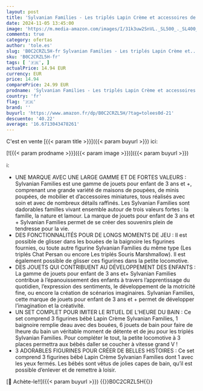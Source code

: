 ```yaml
---
layout: post
title: 'Sylvanian Families - Les triplés Lapin Crème et accessoires de bain - 3 figurines 8 accessoires - Plongez dans l univers de la famille Sylvanian - Figurines miniatures - Jouet enfant 3 ans et + - 5707'
date: 2024-11-05 13:45:00
image: 'https://m.media-amazon.com/images/I/31k3uw2SnVL._SL500_._SL400_.jpg'
comments: true
category: ofertas
author: 'tole.es'
slug: 'B0C2CRZL5H-fr Sylvanian Families - Les triplés Lapin Crème et...'
sku: 'B0C2CRZL5H-fr'
tags: [ '🇫🇷', ]
actualPrice: 14.94 EUR
currency: EUR
price: 14.94
comparePrice: 24.99 EUR
prodname: 'Sylvanian Families - Les triplés Lapin Crème et accessoires de bain - 3 figurines 8 accessoires - Plongez dans l univers de la famille Sylvanian - Figurines miniatures - Jouet enfant 3 ans et + - 5707'
country: 'fr'
flag: '🇫🇷'
brand: ''
buyurl: 'https://www.amazon.fr/dp/B0C2CRZL5H/?tag=tolees0d-21'
descuento: '40.22'
average: '16.6713043478261'
---
```


C'est en vente [{{< param title >}}]({{< param buyurl >}}) ici:

[![{{< param prodname >}}]({{< param image >}})]({{< param buyurl >}})

ℹ️:

- UNE MARQUE AVEC UNE LARGE GAMME ET DE FORTES VALEURS : Sylvanian Families est une gamme de jouets pour enfant de 3 ans et +, comprenant une grande variété de maisons de poupées, de minis poupées, de mobilier et d’accessoires miniatures, tous réalisés avec soin et avec de nombreux détails raffinés. Les Sylvanian Families sont dadorables familles vivant ensemble autour de trois valeurs fortes : la famille, la nature et lamour. La marque de jouets pour enfant de 3 ans et + Sylvanian Families permet de se créer des souvenirs plein de tendresse pour la vie.
- DES FONCTIONNALITÉS POUR DE LONGS MOMENTS DE JEU : Il est possible de glisser dans les bouées de la baignoire les figurines fournies, ou toute autre figurine Sylvanian Families du même type (Les triplés Chat Persan ou encore Les triplés Souris Marshmallow). Il est également possible de glisser ces figurines dans la petite locomotive.
- DES JOUETS QUI CONTRIBUENT AU DÉVELOPPEMENT DES ENFANTS : La gamme de jouets pour enfant de 3 ans et+ Sylvanian Families contribue à l’épanouissement des enfants à travers l’apprentissage du quotidien, l’expression des sentiments, le développement de la motricité fine, ou encore la création de scénarios imaginaires. Sylvanian Families, cette marque de jouets pour enfant de 3 ans et + permet de développer l’imagination et la créativité.
- UN SET COMPLET POUR IMITER LE RITUEL DE L’HEURE DU BAIN : Ce set comprend 3 figurines bébé Lapin Crème Sylvanian Families, 1 baignoire remplie deau avec des bouées, 6 jouets de bain pour faire de lheure du bain un véritable moment de détente et de jeu pour les triplés Sylvanian Families. Pour compléter le tout, la petite locomotive à 3 places permettra aux bébés daller se coucher à vitesse grand V !
- 3 ADORABLES FIGURINES POUR CRÉER DE BELLES HISTOIRES : Ce set comprend 3 figurines bébé Lapin Crème Sylvanian Families dont 1 avec les yeux fermés. Les bébés sont vêtus de jolies capes de bain, qu’il est possible d’enlever et de remettre à loisir.

[🛒 Achète-le!!]({{< param buyurl >}})
{{<world>}}B0C2CRZL5H{{</world>}}
